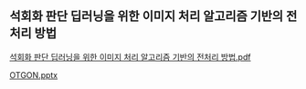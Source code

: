 ## 석회화 판단 딥러닝을 위한 이미지 처리 알고리즘 기반의 전처리 방법
[석회화 판단 딥러닝을 위한 이미지 처리 알고리즘 기반의 전처리 방법.pdf](https://github.com/dovchoo/Practical-Smart-Service/files/11397995/default.pdf)

[OTGON.pptx](https://github.com/dovchoo/Practical-Smart-Service/files/11513687/OTGON.pptx)
